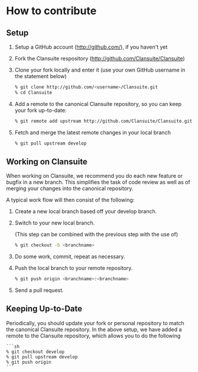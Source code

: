 # How to contribute

## Setup

 1. Setup a GitHub account (http://github.com/), if you haven't yet
 2. Fork the Clansuite respository (http://github.com/Clansuite/Clansuite)
 3. Clone your fork locally and enter it (use your own GitHub username
    in the statement below)

    ```sh
    % git clone http://github.com/<username>/Clansuite.git
    % cd Clansuite
    ```

 4. Add a remote to the canonical Clansuite repository, so you can keep your fork
    up-to-date:

    ```sh
    % git remote add upstream http://github.com/Clansuite/Clansuite.git
    ```

 5. Fetch and merge the latest remote changes in your local branch

    ```sh
    % git pull upstream develop
    ```

## Working on Clansuite

When working on Clansuite, we recommend you do each new feature or
bugfix in a new branch. This simplifies the task of code review as well
as of merging your changes into the canonical repository.

A typical work flow will then consist of the following:

 1. Create a new local branch based off your develop branch.
 2. Switch to your new local branch.

    (This step can be combined with the previous step with the use of)

    ```sh
    % git checkout -b <branchname>
    ```

 3. Do some work, commit, repeat as necessary.
 4. Push the local branch to your remote repository.

    ```sh
    % git push origin <branchname>:<branchname>
    ```

 5. Send a pull request.

## Keeping Up-to-Date

Periodically, you should update your fork or personal repository to
match the canonical Clansuite repository. In the above setup, we have
added a remote to the Clansuite repository, which allows you to do
the following

    ```sh
    % git checkout develop
    % git pull upstream develop
    % git push origin
    ```